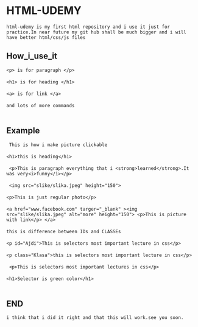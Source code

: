 # HTML-UDEMY

```html-udemy is my first html repository and i use it just for practice.In near future my git hub shall be much bigger and i will have better html/css/js files ```
## How_i_use_it

 ```<p> is for paragraph </p> ```<br></br>
    ```<h1> is for heading </h1>```<br></br>
    ```<a> is for link </a>```<br></br>
    ```and lots of more commands```<br></br>
## Example

``` This is how i make picture clickable```<br></br>
    ```<h1>this is heading</h1>```<br></br>
   ``` <p>This is paragraph everything that i <strong>learned</strong>.It was very<i>funny</i></p>```<br></br>
   ``` <img src="slike/slika.jpeg" height="150">```<br></br>
    ```<p>This is just regular photo</p>```<br></br>
   ``` <a href="www.facebook.com" targer="_blank" ><img src="slike/slika.jpeg" alt="more" height="150"> <p>This is picture with link</p> </a> ```<br></br>
    ```this is difference between IDs and CLASSEs```<br></br>
    ```<p id="Ajdi">This is selectors most important lecture in css</p>```<br></br>
    ```<p class="Klasa">this is selectors most important lecture in css</p>```<br></br>
   ``` <p>This is selectors most important lectures in css</p>```<br></br>
   ``` <h1>Selector is green color</h1> ```<br></br>

## END

    i think that i did it right and that this will work.see you soon.